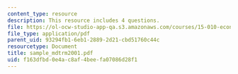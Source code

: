 ```yaml
---
content_type: resource
description: This resource includes 4 questions.
file: https://ol-ocw-studio-app-qa.s3.amazonaws.com/courses/15-010-economic-analysis-for-business-decisions-fall-2004/f163dfbd0e4ac8af4beefa07086d28f1_sample_mdtrm2001.pdf
file_type: application/pdf
parent_uid: 93294fb1-6eb1-2889-2d21-cbd51760c44c
resourcetype: Document
title: sample_mdtrm2001.pdf
uid: f163dfbd-0e4a-c8af-4bee-fa07086d28f1
---
```


